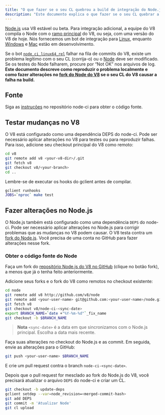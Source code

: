 ```yaml
---
title: "O que fazer se o seu CL quebrou a build de integração do Node.js"
description: "Este documento explica o que fazer se o seu CL quebrar a build de integração do Node.js."
---
```

[Node.js](https://github.com/nodejs/node) usa V8 estável ou beta. Para integração adicional, a equipe do V8 compila o Node com o [ramo principal](https://chromium.googlesource.com/v8/v8/+/refs/heads/main) do V8, ou seja, com uma versão do V8 de hoje. Nós fornecemos um bot de integração para [Linux](https://ci.chromium.org/p/node-ci/builders/ci/Node-CI%20Linux64), enquanto [Windows](https://ci.chromium.org/p/node-ci/builders/ci/Node-CI%20Win64) e [Mac](https://ci.chromium.org/p/node-ci/builders/ci/Node-CI%20Mac64) estão em desenvolvimento.

Se o bot [`node_ci_linux64_rel`](https://ci.chromium.org/p/node-ci/builders/try/node_ci_linux64_rel) falhar na fila de commits do V8, existe um problema legítimo com o seu CL (corrija-o) ou o [Node](https://github.com/v8/node/) deve ser modificado. Se os testes do Node falharem, procure por “Not OK” nos arquivos de log. **Este documento descreve como reproduzir o problema localmente e como fazer alterações no [fork do Node do V8](https://github.com/v8/node/) se o seu CL do V8 causar a falha na build.**

## Fonte

Siga as [instruções](https://chromium.googlesource.com/v8/node-ci) no repositório node-ci para obter o código fonte.

## Testar mudanças no V8

O V8 está configurado como uma dependência DEPS do node-ci. Pode ser necessário aplicar alterações no V8 para testes ou para reproduzir falhas. Para isso, adicione seu checkout principal do V8 como remoto:

```bash
cd v8
git remote add v8 <your-v8-dir>/.git
git fetch v8
git checkout v8/<your-branch>
cd ..
```

Lembre-se de executar os hooks do gclient antes de compilar.

```bash
gclient runhooks
JOBS=`nproc` make test
```

## Fazer alterações no Node.js

O Node.js também está configurado como uma dependência `DEPS` do node-ci. Pode ser necessário aplicar alterações no Node.js para corrigir problemas que as mudanças no V8 podem causar. O V8 testa contra um [fork do Node.js](https://github.com/v8/node). Você precisa de uma conta no GitHub para fazer alterações nesse fork.

### Obter o código fonte do Node

Faça um fork do [repositório Node.js do V8 no GitHub](https://github.com/v8/node/) (clique no botão fork), a menos que já o tenha feito anteriormente.

Adicione seus forks e o fork do V8 como remotos no checkout existente:

```bash
cd node
git remote add v8 http://github.com/v8/node
git remote add <your-user-name> git@github.com:<your-user-name>/node.git
git fetch v8
git checkout v8/node-ci-<sync-date>
export BRANCH_NAME=`date +"%Y-%m-%d"`_fix_name
git checkout -b $BRANCH_NAME
```

> **Nota** `<sync-date>` é a data em que sincronizamos com o Node.js principal. Escolha a data mais recente.

Faça suas alterações no checkout do Node.js e as commit. Em seguida, envie as alterações para o GitHub:

```bash
git push <your-user-name> $BRANCH_NAME
```

E crie um pull request contra o branch `node-ci-<sync-date>`.


Depois que o pull request for mesclado ao fork do Node.js do V8, você precisará atualizar o arquivo `DEPS` do node-ci e criar um CL.

```bash
git checkout -b update-deps
gclient setdep --var=node_revision=<merged-commit-hash>
git add DEPS
git commit -m 'Atualizar Node'
git cl upload
```
